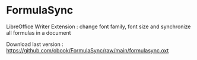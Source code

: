 # FormulaSync
LibreOffice Writer Extension : change font family, font size and synchronize all formulas in a document

Download last version : https://github.com/obook/FormulaSync/raw/main/formulasync.oxt
